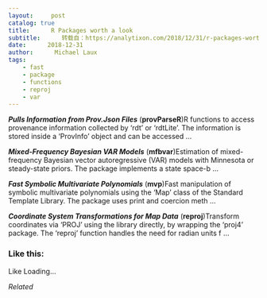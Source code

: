 ```yaml
---
layout:     post
catalog: true
title:      R Packages worth a look
subtitle:      转载自：https://analytixon.com/2018/12/31/r-packages-worth-a-look-1382/
date:      2018-12-31
author:      Michael Laux
tags:
    - fast
    - package
    - functions
    - reproj
    - var
---
```


***Pulls Information from Prov.Json Files*** (**provParseR**)R functions to access provenance information collected by ‘rdt’ or ‘rdtLite’. The information is stored inside a ‘ProvInfo’ object and can be accessed …

***Mixed-Frequency Bayesian VAR Models*** (**mfbvar**)Estimation of mixed-frequency Bayesian vector autoregressive (VAR) models with Minnesota or steady-state priors. The package implements a state space-b …

***Fast Symbolic Multivariate Polynomials*** (**mvp**)Fast manipulation of symbolic multivariate polynomials using the ‘Map’ class of the Standard Template Library. The package uses print and coercion meth …

***Coordinate System Transformations for Map Data*** (**reproj**)Transform coordinates via ‘PROJ’ using the library directly, by wrapping the ‘proj4’ package. The ‘reproj’ function handles the need for radian units f …





### Like this:

Like Loading...


*Related*


